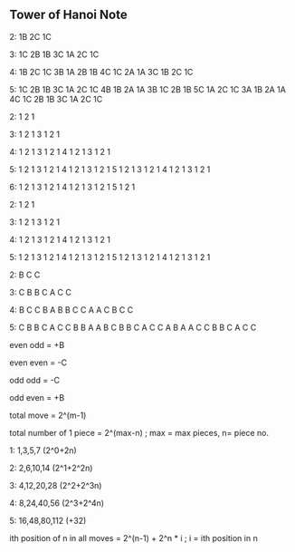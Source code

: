 ## Tower of Hanoi Note

2: 1B 2C 1C

3: 1C 2B 1B 3C 1A 2C 1C

4: 1B 2C 1C 3B 1A 2B 1B 4C 1C 2A 1A 3C 1B 2C 1C

5: 1C 2B 1B 3C 1A 2C 1C 4B 1B 2A 1A 3B 1C 2B 1B 5C 1A 2C 1C 3A 1B 2A 1A 4C 1C 2B 1B 3C 1A 2C 1C

2: 1  2  1

3: 1  2  1  3  1  2  1

4: 1  2  1  3  1  2  1  4  1  2  1  3  1  2  1

5: 1  2  1  3  1  2  1  4  1  2  1  3  1  2  1  5  1  2  1  3  1  2  1  4  1  2  1  3  1  2  1

6: 1 2 1 3 1 2 1 4 1 2 1 3 1 2 1 5 1 2 1 

2: 1 2 1

3: 1 2 1 3 1 2 1

4: 1 2 1 3 1 2 1 4 1 2 1 3 1 2 1

5: 1 2 1 3 1 2 1 4 1 2 1 3 1 2 1 5 1 2 1 3 1 2 1 4 1 2 1 3 1 2 1

2: B C C

3: C B B C A C C

4: B C C B A B B C C A A C B C C

5: C B B C A C C B B A A B C B B C A C C A B A A C C B B C A C C

even odd = +B

even even = -C

odd odd = -C

odd even = +B

total move = 2^(m-1)

total number of 1 piece = 2^(max-n) ; max = max pieces, n= piece no.

1: 1,3,5,7  (2^0+2n)

2: 2,6,10,14 (2^1+2^2n)

3: 4,12,20,28 (2^2+2^3n)

4: 8,24,40,56 (2^3+2^4n)

5: 16,48,80,112 (+32)

ith position of n in all moves = 2^(n-1) + 2^n * i  ; i = ith position in n
